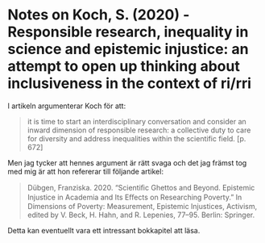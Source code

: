 # Notes on Koch, S. (2020) - Responsible research, inequality in science and epistemic injustice: an attempt to open up thinking about inclusiveness in the context of ri/rri

I artikeln argumenterar Koch för att:

> it is time to start an interdisciplinary conversation and consider an inward dimension of responsible research: a collective duty to care for diversity and address inequalities within the scientific field. [p. 672]

Men jag tycker att hennes argument är rätt svaga och det jag främst tog med mig är att hon refererar till följande artikel:

> Dübgen, Franziska. 2020. “Scientiﬁc Ghettos and Beyond. Epistemic Injustice in Academia and Its Eﬀects on Researching Poverty.” In Dimensions of Poverty: Measurement, Epistemic Injustices, Activism, edited by V. Beck, H. Hahn, and R. Lepenies, 77–95. Berlin: Springer.

Detta kan eventuellt vara ett intressant bokkapitel att läsa.
